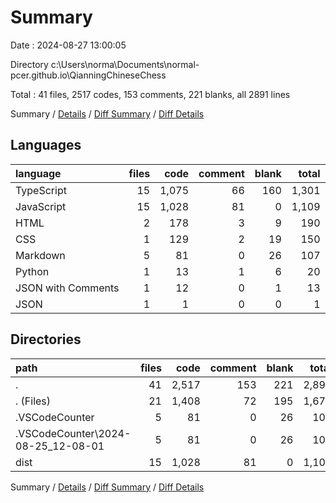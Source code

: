 # Summary

Date : 2024-08-27 13:00:05

Directory c:\\Users\\norma\\Documents\\normal-pcer.github.io\\QianningChineseChess

Total : 41 files,  2517 codes, 153 comments, 221 blanks, all 2891 lines

Summary / [Details](details.md) / [Diff Summary](diff.md) / [Diff Details](diff-details.md)

## Languages
| language | files | code | comment | blank | total |
| :--- | ---: | ---: | ---: | ---: | ---: |
| TypeScript | 15 | 1,075 | 66 | 160 | 1,301 |
| JavaScript | 15 | 1,028 | 81 | 0 | 1,109 |
| HTML | 2 | 178 | 3 | 9 | 190 |
| CSS | 1 | 129 | 2 | 19 | 150 |
| Markdown | 5 | 81 | 0 | 26 | 107 |
| Python | 1 | 13 | 1 | 6 | 20 |
| JSON with Comments | 1 | 12 | 0 | 1 | 13 |
| JSON | 1 | 1 | 0 | 0 | 1 |

## Directories
| path | files | code | comment | blank | total |
| :--- | ---: | ---: | ---: | ---: | ---: |
| . | 41 | 2,517 | 153 | 221 | 2,891 |
| . (Files) | 21 | 1,408 | 72 | 195 | 1,675 |
| .VSCodeCounter | 5 | 81 | 0 | 26 | 107 |
| .VSCodeCounter\\2024-08-25_12-08-01 | 5 | 81 | 0 | 26 | 107 |
| dist | 15 | 1,028 | 81 | 0 | 1,109 |

Summary / [Details](details.md) / [Diff Summary](diff.md) / [Diff Details](diff-details.md)